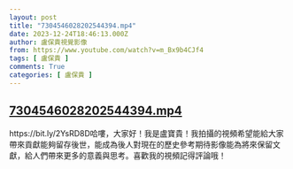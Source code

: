 ```yaml
---
layout: post
title: "7304546028202544394.mp4"
date: 2023-12-24T18:46:13.000Z
author: 盧保貴視覺影像
from: https://www.youtube.com/watch?v=m_Bx9b4CJf4
tags: [ 盧保貴 ]
comments: True
categories: [ 盧保貴 ]
---
```

<!--1703443573000-->
[7304546028202544394.mp4](https://www.youtube.com/watch?v=m_Bx9b4CJf4)
------

<div>
https://bit.ly/2YsRD8D哈嘍，大家好！我是盧寶貴！我拍攝的視頻希望能給大家帶來貢獻能夠留存後世，能成為後人對現在的歷史參考期待影像能為將來保留文獻，給人們帶來更多的意義與思考。喜歡我的視頻記得評論哦！
</div>
